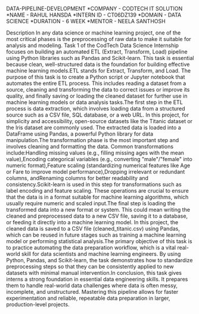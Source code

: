 DATA-PIPELINE-DEVELOPMENT
*COMPANY - CODTECH IT SOLUTION *NAME - RAHUL HANSDA *INTERN ID - CT06DZ139 *DOMAIN - DATA SCIENCE *DURATION - 6 WEEK *MENTOR - NEELA SANTHOSH

Description
In any data science or machine learning project, one of the most critical phases is the preprocessing of raw data to make it suitable for analysis and modeling. Task 1 of the CodTech Data Science Internship focuses on building an automated ETL (Extract, Transform, Load) pipeline using Python libraries such as Pandas and Scikit-learn. This task is essential because clean, well-structured data is the foundation for building effective machine learning models.ETL stands for Extract, Transform, and Load. The purpose of this task is to create a Python script or Jupyter notebook that automates the entire ETL process. This includes reading a dataset from a source, cleaning and transforming the data to correct issues or improve its quality, and finally saving or loading the cleaned dataset for further use in machine learning models or data analysis tasks.The first step in the ETL process is data extraction, which involves loading data from a structured source such as a CSV file, SQL database, or a web URL. In this project, for simplicity and accessibility, open-source datasets like the Titanic dataset or the Iris dataset are commonly used. The extracted data is loaded into a DataFrame using Pandas, a powerful Python library for data manipulation.The transformation phase is the most important step and involves cleaning and formatting the data. Common transformations include:Handling missing values (e.g., filling missing ages with the mean value),Encoding categorical variables (e.g., converting "male"/"female" into numeric format),Feature scaling (standardizing numerical features like Age or Fare to improve model performance),Dropping irrelevant or redundant columns, andRenaming columns for better readability and consistency.Scikit-learn is used in this step for transformations such as label encoding and feature scaling. These operations are crucial to ensure that the data is in a format suitable for machine learning algorithms, which usually require numeric and scaled input.The final step is loading the transformed data into a new format or system. This could mean writing the cleaned and preprocessed data to a new CSV file, saving it to a database, or feeding it directly into a machine learning model. In this project, the cleaned data is saved to a CSV file (cleaned_titanic.csv) using Pandas, which can be reused in future stages such as training a machine learning model or performing statistical analysis.The primary objective of this task is to practice automating the data preparation workflow, which is a vital real-world skill for data scientists and machine learning engineers. By using Python, Pandas, and Scikit-learn, the task demonstrates how to standardize preprocessing steps so that they can be consistently applied to new datasets with minimal manual intervention.In conclusion, this task gives interns a strong foundation in essential data engineering skills. It prepares them to handle real-world data challenges where data is often messy, incomplete, and unstructured. Mastering this pipeline allows for faster experimentation and reliable, repeatable data preparation in larger, production-level projects.
